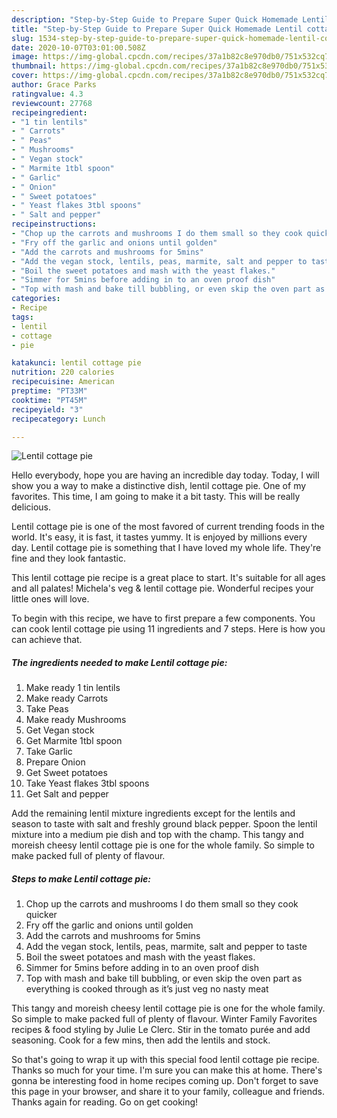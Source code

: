 ```yaml
---
description: "Step-by-Step Guide to Prepare Super Quick Homemade Lentil cottage pie"
title: "Step-by-Step Guide to Prepare Super Quick Homemade Lentil cottage pie"
slug: 1534-step-by-step-guide-to-prepare-super-quick-homemade-lentil-cottage-pie
date: 2020-10-07T03:01:00.508Z
image: https://img-global.cpcdn.com/recipes/37a1b82c8e970db0/751x532cq70/lentil-cottage-pie-recipe-main-photo.jpg
thumbnail: https://img-global.cpcdn.com/recipes/37a1b82c8e970db0/751x532cq70/lentil-cottage-pie-recipe-main-photo.jpg
cover: https://img-global.cpcdn.com/recipes/37a1b82c8e970db0/751x532cq70/lentil-cottage-pie-recipe-main-photo.jpg
author: Grace Parks
ratingvalue: 4.3
reviewcount: 27768
recipeingredient:
- "1 tin lentils"
- " Carrots"
- " Peas"
- " Mushrooms"
- " Vegan stock"
- " Marmite 1tbl spoon"
- " Garlic"
- " Onion"
- " Sweet potatoes"
- " Yeast flakes 3tbl spoons"
- " Salt and pepper"
recipeinstructions:
- "Chop up the carrots and mushrooms I do them small so they cook quicker"
- "Fry off the garlic and onions until golden"
- "Add the carrots and mushrooms for 5mins"
- "Add the vegan stock, lentils, peas, marmite, salt and pepper to taste"
- "Boil the sweet potatoes and mash with the yeast flakes."
- "Simmer for 5mins before adding in to an oven proof dish"
- "Top with mash and bake till bubbling, or even skip the oven part as everything is cooked through as it’s just veg no nasty meat"
categories:
- Recipe
tags:
- lentil
- cottage
- pie

katakunci: lentil cottage pie 
nutrition: 220 calories
recipecuisine: American
preptime: "PT33M"
cooktime: "PT45M"
recipeyield: "3"
recipecategory: Lunch

---
```



![Lentil cottage pie](https://img-global.cpcdn.com/recipes/37a1b82c8e970db0/751x532cq70/lentil-cottage-pie-recipe-main-photo.jpg)

Hello everybody, hope you are having an incredible day today. Today, I will show you a way to make a distinctive dish, lentil cottage pie. One of my favorites. This time, I am going to make it a bit tasty. This will be really delicious.

Lentil cottage pie is one of the most favored of current trending foods in the world. It's easy, it is fast, it tastes yummy. It is enjoyed by millions every day. Lentil cottage pie is something that I have loved my whole life. They're fine and they look fantastic.

This lentil cottage pie recipe is a great place to start. It&#39;s suitable for all ages and all palates! Michela&#39;s veg &amp; lentil cottage pie. Wonderful recipes your little ones will love.


To begin with this recipe, we have to first prepare a few components. You can cook lentil cottage pie using 11 ingredients and 7 steps. Here is how you can achieve that.

<!--inarticleads1-->

##### The ingredients needed to make Lentil cottage pie:

1. Make ready 1 tin lentils
1. Make ready  Carrots
1. Take  Peas
1. Make ready  Mushrooms
1. Get  Vegan stock
1. Get  Marmite 1tbl spoon
1. Take  Garlic
1. Prepare  Onion
1. Get  Sweet potatoes
1. Take  Yeast flakes 3tbl spoons
1. Get  Salt and pepper


Add the remaining lentil mixture ingredients except for the lentils and season to taste with salt and freshly ground black pepper. Spoon the lentil mixture into a medium pie dish and top with the champ. This tangy and moreish cheesy lentil cottage pie is one for the whole family. So simple to make packed full of plenty of flavour. 

<!--inarticleads2-->

##### Steps to make Lentil cottage pie:

1. Chop up the carrots and mushrooms I do them small so they cook quicker
1. Fry off the garlic and onions until golden
1. Add the carrots and mushrooms for 5mins
1. Add the vegan stock, lentils, peas, marmite, salt and pepper to taste
1. Boil the sweet potatoes and mash with the yeast flakes.
1. Simmer for 5mins before adding in to an oven proof dish
1. Top with mash and bake till bubbling, or even skip the oven part as everything is cooked through as it’s just veg no nasty meat


This tangy and moreish cheesy lentil cottage pie is one for the whole family. So simple to make packed full of plenty of flavour. Winter Family Favorites recipes &amp; food styling by Julie Le Clerc. Stir in the tomato purée and add seasoning. Cook for a few mins, then add the lentils and stock. 

So that's going to wrap it up with this special food lentil cottage pie recipe. Thanks so much for your time. I'm sure you can make this at home. There's gonna be interesting food in home recipes coming up. Don't forget to save this page in your browser, and share it to your family, colleague and friends. Thanks again for reading. Go on get cooking!
